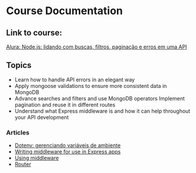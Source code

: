 # Course Documentation

## Link to course:
[Alura: Node.js: lidando com buscas, filtros, paginação e erros em uma API](https://cursos.alura.com.br/course/node-js-buscas-filtros-paginacao-erros-api)

## Topics
- Learn how to handle API errors in an elegant way
- Apply mongoose validations to ensure more consistent data in MongoDB
- Advance searches and filters and use MongoDB operators
Implement pagination and reuse it in different routes
- Understand what Express middleware is and how it can help throughout your API development

### Articles
- [Dotenv: gerenciando variáveis de ambiente](https://www.alura.com.br/artigos/dotenv-gerenciando-variaveis-ambiente#:~:text=O%20que%20é%20o%20Dotenv,-Antes%20de%20entendermos&text=Já%20que%20as%20variáveis%20de,js.)
- [Writing middleware for use in Express apps](https://expressjs.com/en/guide/writing-middleware.html)
- [Using middleware](https://expressjs.com/en/guide/using-middleware.html)
- [Router](https://expressjs.com/en/api.html#router)
